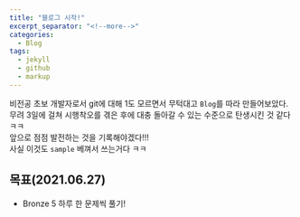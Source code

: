 ```yaml
---
title: "블로그 시작!"
excerpt_separator: "<!--more-->"
categories:
  - Blog
tags:
  - jekyll
  - github
  - markup
---
```


비전공 초보 개발자로서 git에 대해 1도 모르면서 무턱대고 `Blog`를 따라 만들어보았다.  
무려 3일에 걸쳐 시행착오를 겪은 후에 대충 돌아갈 수 있는 수준으로 탄생시킨 것 같다ㅋㅋ  
앞으로 점점 발전하는 것을 기록해야겠다!!!  
사실 이것도 `sample` 베껴서 쓰는거다 ㅋㅋ   

## 목표(2021.06.27)

  * Bronze 5 하루 한 문제씩 풀기!
